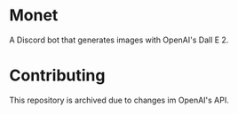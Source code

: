 # Monet
A Discord bot that generates images with OpenAI's Dall E 2.

# Contributing
This repository is archived due to changes im OpenAI's API.
